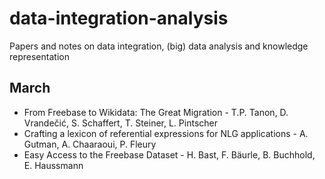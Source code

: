 # data-integration-analysis
Papers and notes on data integration, (big) data analysis and knowledge representation

## March

* From Freebase to Wikidata: The Great Migration - T.P. Tanon, D. Vrandečić, S. Schaffert, T. Steiner, L. Pintscher
* Crafting a lexicon of referential expressions for NLG applications - A. Gutman, A. Chaaraoui, P. Fleury
* Easy Access to the Freebase Dataset - H. Bast, F. Bäurle, B. Buchhold, E. Haussmann
